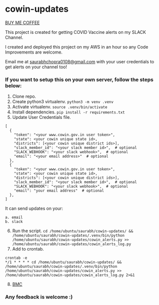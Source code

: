 # cowin-updates

[BUY ME COFFEE](https://buymeacoffee.com/saurabhchopra)

This project is created for getting COVID Vaccine alerts on my SLACK Channel.

I created and deployed this project on my AWS in an hour so any Code Improvements are welcome.

Email me at saurabhchopra0108@gmail.com with your user credentials to get alerts on your channel too!

### If you want to setup this on your own server, follow the steps below:

1. Clone repo.
2. Create python3 virtualenv. `python3 -m venv .venv`
3. Activate virtualenv. `source .venv/bin/activate`
4. Install dependencies. `pip install -r requirements.txt`
5. Update User Credentials file. 

```
[
  {
    "token": "<your www.cowin.gov.in user token>",
    "state": <your cowin unique state id>,
    "districts": [<your cowin unique district ids>],
    "slack_member_id": "<your slack member id>",  # optional
    "SLACK_WEBHOOK": "<your slack webhook>",  # optional
    "email": "<your email address>"  # optional
  },
  {
    "token": "<your www.cowin.gov.in user token>",
    "state": <your cowin unique state id>,
    "districts": [<your cowin unique district ids>],
    "slack_member_id": "<your slack member id>",  # optional
    "SLACK_WEBHOOK": "<your slack webhook>",  # optional
    "email": "your email address"  # optional
  },
]
```

It can send updates on your:

    a. email
    b. slack

6. Run the script. `cd /home/ubuntu/saurabh/cowin-updates/ && /home/ubuntu/saurabh/cowin-updates/.venv/bin/python /home/ubuntu/saurabh/cowin-updates/cowin_alerts.py >> /home/ubuntu/saurabh/cowin-updates/cowin_alerts_log.py`
7. Add to crontab. 
```
crontab -e
*/1 * * * * cd /home/ubuntu/saurabh/cowin-updates/ && /home/ubuntu/saurabh/cowin-updates/.venv/bin/python /home/ubuntu/saurabh/cowin-updates/cowin_alerts.py >> /home/ubuntu/saurabh/cowin-updates/cowin_alerts_log.py 2>&1
```
8. [BMC](https://buymeacoffee.com/saurabhchopra)

### Any feedback is welcome :)
